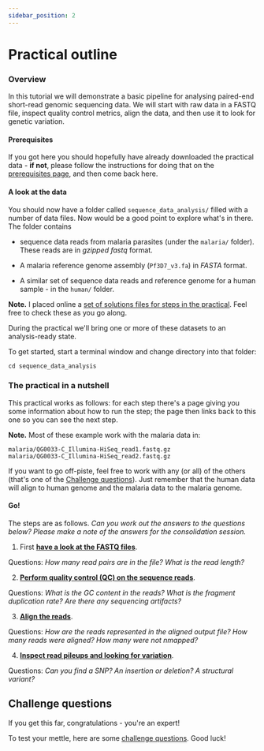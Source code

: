 ```yaml
---
sidebar_position: 2
---
```


# Practical outline

### Overview 

In this tutorial we will demonstrate a basic pipeline for analysing paired-end short-read genomic
sequencing data. We will start with raw data in a FASTQ file, inspect quality control metrics,
align the data, and then use it to look for genetic variation.

#### Prerequisites

If you got here you should hopefully have already downloaded the practical data - **if not**, please
follow the instructions for doing that on the [prerequisites page](Prerequisites.md), and then come
back here.

#### A look at the data

You should now have a folder called `sequence_data_analysis/` filled with a number of data
files. Now would be a good point to explore what's in there.  The folder contains

- sequence data reads from malaria parasites (under the `malaria/` folder). These reads are in
  *gzipped fastq* format.

- A malaria reference genome assembly (`Pf3D7_v3.fa`) in *FASTA* format.

- A similar set of sequence data reads and reference genome for a human sample - in the `human/` folder.

**Note.** I placed online a
[set of solutions files for steps in the practical](https://www.chg.ox.ac.uk/~gav/projects/oxford_statgen_summer_school/sequence_data_analysis/solutions).
Feel free to check these as you go along.

During the practical we'll bring one or more of these datasets to an analysis-ready state.

To get started, start a terminal window and change directory into that folder:
```
cd sequence_data_analysis
```

### The practical in a nutshell

This practical works as follows: for each step there's a page giving you some information about how
to run the step; the page then links back to this one so you can see the next step. 

**Note.** Most of these example work with the malaria data in:
```
malaria/QG0033-C_Illumina-HiSeq_read1.fastq.gz
malaria/QG0033-C_Illumina-HiSeq_read2.fastq.gz
```

If you want to go off-piste, feel free to work with any (or all) of the others (that's one of the
[Challenge questions](Challenge_questions.md)). Just remember that the human data will align to
human genome and the malaria data to the malaria genome.

#### Go!
The steps are as follows. *Can you work out the answers to the questions below? Please make a note of the answers for the consolidation session.*

1. First **[have a look at the FASTQ files](Inspecting_the_fastqs.md)**.  

Questions: *How many read pairs are in the file?  What is the read length?*

2. **[Perform quality control (QC) on the sequence reads](Quality_control.md)**.  

Questions: *What is the GC content in the reads? What is the fragment duplication rate? Are there
any sequencing artifacts?*

3. **[Align the reads](Aligning_reads.md)**.

Questions: *How are the reads represented in the aligned output file?  How many reads were aligned?  How many were not nmapped?*

4. **[Inspect read pileups and looking for variation](Viewing_alignments.md)**.

Questions: *Can you find a SNP?  An insertion or deletion?  A structural variant?*


## Challenge questions

If you get this far, congratulations - you're an expert!

To test your mettle, here are some [challenge questions](Challenge_questions.md).  Good luck!

